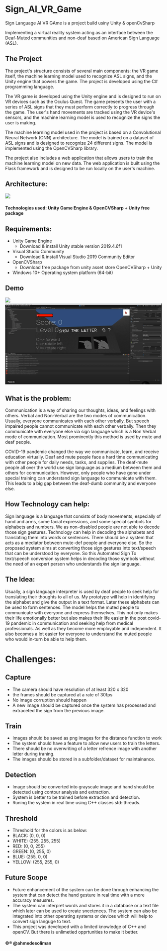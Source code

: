 # Sign_AI_VR_Game

Sign Language AI VR GAme is a project build usiny Unity & openCvSharp

Implementing a virtual reality system acting as an interface between the Deaf-Muted communities and non-deaf based on American Sign Language (ASL).

## The Project

The project's structure consists of several main components: the VR game itself, the machine learning model used to recognize ASL signs, and the Unity engine that powers the game. The project is developed using the C# programming language.

The VR game is developed using the Unity engine and is designed to run on VR devices such as the Oculus Quest. The game presents the user with a series of ASL signs that they must perform correctly to progress through the game. The user's hand movements are tracked using the VR device's sensors, and the machine learning model is used to recognize the signs the user is making.

The machine learning model used in the project is based on a Convolutional Neural Network (CNN) architecture. The model is trained on a dataset of ASL signs and is designed to recognize 24 different signs. The model is implemented using the OpenCVSharp library.

The project also includes a web application that allows users to train the machine learning model on new data. The web application is built using the Flask framework and is designed to be run locally on the user's machine.

## Architecture:

<img src= "https://github.com/ahmedesoliman/Sign_Lang_AI/blob/master/images/Project_Diagram.jpg" width=auto height= auto>

#### Technologies used: Unity Game Engine & OpenCVSharp + Unity free package

## Requirements:

- Unity Game Engine
  - Download & install Unity stable version 2019.4.6f1
- Visual Studio Community
  - Download & install Visual Studio 2019 Community Editor
- OpenCVSharp
  - Download free package from unity asset store OpenCVSharp + Unity
- Windows 10+ Operating system platform (64-bit)

## Demo

<img src= "https://github.com/ahmedesoliman/Sign_AI_VR_Game/blob/main/Demo/01-04-2022-459.gif" width=auto height= auto>
<img src= "https://github.com/ahmedesoliman/Sign_AI_VR_Game/blob/main/Demo/01-04-2022-461.gif" width=auto height= auto>

## What is the problem:

Communication is a way of sharing our thoughts, ideas, and feelings with others. Verbal and Non-Verbal are the two modes of communication. Usually, everyone communicates with each other verbally. But speech impaired people cannot communicate with each other verbally. Then they communicate with everyone else via sign language which is a Non Verbal mode of communication. Most prominently this method is used by mute and deaf people.

COVID-19 pandemic changed the way we communicate, learn, and receive education virtually. Deaf and mute people face a hard time communicating with other people for daily needs, tasks, and supplies. The deaf-mute people all over the world use sign language as a medium between them and others for communication. However, only people who have gone under special training can understand sign language to communicate with them. This leads to a big gap between the deaf-dumb community and everyone else.

## How Technology can help:

Sign language is a language that consists of body movements, especially of hand and arms, some facial expressions, and some special symbols for alphabets and numbers. We as non-disabled people are not able to decode those sign gestures. Technology can help in decoding the alphabets and translating them into words or sentences. There should be a system that acts as a mediator between mute-def people and everyone else. So the proposed system aims at converting those sign gestures into text/speech that can be understood by everyone. So this Automated Sign To text/speech conversion system helps in decoding those symbols without the need of an expert person who understands the sign language.

## The Idea:

Usually, a sign language interpreter is used by deaf people to seek help for translating their thoughts to all of us. My prototype will help in identifying the alphabet and give the output in a text format. Later these alphabets can be used to form sentences. The model helps the muted people to communicate with everyone and express themselves. This not only makes their life emotionally better but also makes their life easier in the post covid-19 pandemic in communication and seeking help from medical professionals. As well as they become more employable and independent. It also becomes a lot easier for everyone to understand the muted people who would in-turn be able to help them.

# Challenges:

## Capture

- The camera should have resolution of at least 320 x 320
- the frames should be captured at a rate of 30fps
- No image corruption should happen
- A new image should be captured once the system has processed and extraceted the sign from the previous image.

## Train

- Images should be saved as png images for the distance function to work
- The system should have a feature to allow new users to train the letters.
- There should be no overwriting of a letter refrence image with another letter during traning.
- The images should be stored in a subfolder/dataset for maintainance.

## Detection

- Image should be converted into grayscale image and hand should be detected using contour analysis and extraction.
- System is better to be trained before extraction and detection.
- Runing the system in real time using C++ classes std::threads.

## Threshold

- Threshold for the colors is as below:
- BLACK: (0, 0, 0)
- WHITE: (255, 255, 255)
- RED: (0, 0, 255)
- GREEN: (0, 255, 0)
- BLUE: (255, 0, 0)
- YELLOW: (255, 255, 0)

## Future Scope

- Future enhancement of the system can be done through enhancing the system that can detect the hand gesture in real time with a more accuracy mesusres.
- The system can interpret words and stores it in a database or a text file which later can be used to create snectences. The system can also be integrated into other operating systems or devices which will help to convert sign languge to text.
- This project was developed with a limited knowledge of C++ and openCV. But there is unlimetied opprtunities to make it better.

#### ©️®️ @ahmedesoliman
